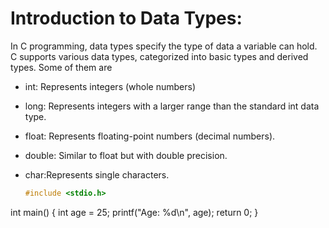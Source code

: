 # Introduction to Data Types:

In C programming, data types specify the type of data a variable can hold. C supports various data types, categorized into basic types and derived types. Some of them are 
- int: Represents integers (whole numbers)
- long: Represents integers with a larger range than the standard int data type.
- float: Represents floating-point numbers (decimal numbers).
- double: Similar to float but with double precision.
- char:Represents single characters.

  ```c
  #include <stdio.h>

int main() {
    int age = 25;
    printf("Age: %d\n", age);
    return 0;
}
```
